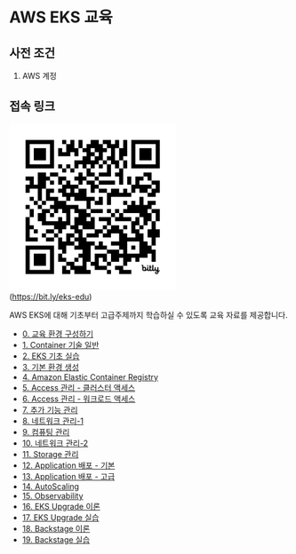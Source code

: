 # AWS EKS 교육

## 사전 조건
1. AWS 계정

## 접속 링크

<img src="images/eks-edu-qr.png" width="300"><br/>
(https://bit.ly/eks-edu)

<!-- 
## 문서 작성 포맷
1. 목표
2. 사전 조건
3. 이론
4. 실습
5. 정리 
-->

AWS EKS에 대해 기초부터 고급주제까지 학습하실 수 있도록 교육 자료를 제공합니다.

- [0. 교육 환경 구성하기](00_Setup/README.md)
- [1. Container 기술 일반](01_Container/README.md)
- [2. EKS 기초 실습](02_EKS_Basic/)
- [3. 기본 환경 생성](03_Default_Environment/README.md)
- [4. Amazon Elastic Container Registry](04_AWS_Elastic_Container_Registry/README.md)
- [5. Access 관리 - 클러스터 액세스](05_Manage_Access_1/README.md)
- [6. Access 관리 - 워크로드 액세스](06_Workload_Access_2/README.md)
- [7. 추가 기능 관리](07_Addons/README.md)
- [8. 네트워크 관리-1](08_Network/README.adoc)
- [9. 컴퓨팅 관리](09_Computing_1/README.adoc)
- [10. 네트워크 관리-2](11_Network_2/README.md)
- [11. Storage 관리](12_Storage_Management/README.md)
- [12. Application 배포 - 기본](13_Application/README.md)
- [13. Application 배포 - 고급](14_Application/README.md)
- [14. AutoScaling](15_AutoScaling/README.md)
- [15. Observability](16_Observability/README.md)
- [16. EKS Upgrade 이론](17_EKS_Upgrade/README.md)
- [17. EKS Upgrade 실습](18_EKS_Upgrade/README.md)
- [18. Backstage 이론](19_Backstage/README.md)
- [19. Backstage 실습](20_Backstage/README.md)
